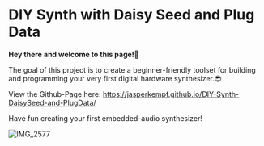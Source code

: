 # DIY Synth with Daisy Seed and Plug Data

**Hey there and welcome to this page!👋**

The goal of this project is to create a beginner-friendly toolset for building and programming your very first digital hardware synthesizer.😎

View the Github-Page here: https://jasperkempf.github.io/DIY-Synth-DaisySeed-and-PlugData/

Have fun creating your first embedded-audio synthesizer! 

![IMG_2577](https://github.com/user-attachments/assets/c9a4a886-f4e3-4e1e-bda5-e09096307e7e)
